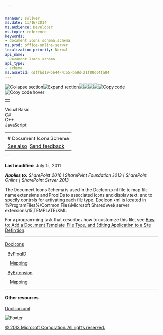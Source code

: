```yaml
---


manager: soliver
ms.date: 11/16/2014
ms.audience: Developer
ms.topic: reference
keywords:
- document icons schema,schema
ms.prod: office-online-server
localization_priority: Normal
api_name:
- Document Icons schema
api_type:
- schema
ms.assetid: ddffbd19-b644-4155-ba9d-21f80d64fa84
---
```


![Collapse
section](../icons/collapse_all.gif "Collapse section")![Expand
section](../icons/expand_all.gif "Expand section")![](../icons/collapse_all.gif)![](../icons/expand_all.gif)![](../icons/dropdown.gif)![](../icons/dropdownHover.gif)![Copy
code](../icons/copycode.gif "Copy code")![Copy code
hover](../icons/copycodeHighlight.gif "Copy code hover")
<table>
<tbody>
<tr class="odd">
<td align="left"></td>
</tr>
</tbody>
</table>

Visual Basic  
C\#  
C++  
JavaScript  

<table>
<tbody>
<tr class="odd">
<td align="left"><span id="runningHeaderText"></span></td>
</tr>
<tr class="even">
<td align="left"># Document Icons Schema</td>
</tr>
<tr class="odd">
<td align="left"><a href="#seeAlsoToggle">See also</a>  <span id="headfeedbackarea" class="feedbackhead"><a href="javascript:SubmitFeedback(&#39;docthis@Microsoft.com&#39;,&#39;&#39;,&#39;&#39;,&#39;&#39;,&#39;1.0.18082.1225&#39;,&#39;%0\dThank%20you%20for%20your%20feedback.%20The%20developer%20writing%20teams%20use%20your%20feedback%20to%20improve%20documentation.%20While%20we%20are%20reviewing%20your%20feedback,%20we%20may%20send%20you%20e-mail%20to%20ask%20for%20clarification%20or%20feedback%20on%20a%20solution.%20We%20do%20not%20use%20your%20e-mail%20address%20for%20any%20other%20purpose%20and%20we%20delete%20it%20after%20we%20finish%20our%20review.%0\AFor%20further%20information%20about%20the%20privacy%20policies%20of%20Microsoft,%20please%20see%20http://privacy.microsoft.com/en-us/default.aspx.%0\A%0\d&#39;,&#39;Customer%20feedback&#39;);">Send feedback</a></span></td>
</tr>
</tbody>
</table>

<table>
<colgroup>
<col width="100%" />
</colgroup>
<tbody>
<tr class="odd">
<td align="left"></td>
</tr>
</tbody>
</table>

**Last modified:** July 15, 2011

***Applies to:** SharePoint 2016 | SharePoint Foundation 2013 |
SharePoint Online | SharePoint Server 2013*

The Document Icons Schema is used in the DocIcon.xml file to map file
name extensions and ProgIDs to associated icons and display text, and to
specify controls for activating each file type. DocIcon.xml is located
in %ProgramFiles%\\Common Files\\Microsoft Shared\\web server
extensions\\15\\TEMPLATE\\XML.

For a programming task that describes how to customize this file, see
[How to: Add a Document Template, File Type, and Editing Application to
a Site
Definition](http://msdn.microsoft.com/library/09503b28-df8c-4e22-b4f8-7272fd1dac2b(Office.15).aspx).


-----------------------------------------------------------------------------------------------------------------------------------------------------------------------------------------------------------

[DocIcons](docicons-element-document-icons.htm)

  [ByProgID](byprogid-element-document-icons.htm)

    [Mapping](mapping-element-document-icons.htm)

  [ByExtension](byextension-element-document-icons.htm)

    [Mapping](mapping-element-document-icons.htm)


-------------------------------------------------------------------------------------------------------------------------------------------------------------------------------------------

#### Other resources

[DocIcon.xml](http://msdn.microsoft.com/library/ef6acad0-0a1a-457c-bc9b-ff1e368e59fb(Office.15).aspx)

![Footer](../icons/footer.gif "Footer")

[© 2013 Microsoft Corporation. All rights
reserved.](office-2013-documentation-copyright-notice.htm)



